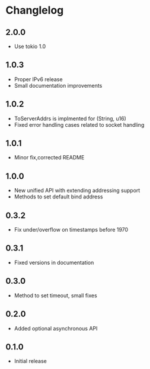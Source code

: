 # Changlelog

## 2.0.0
- Use tokio 1.0

## 1.0.3
- Proper IPv6 release
- Small documentation improvements

## 1.0.2
- ToServerAddrs is implmented for (String, u16)
- Fixed error handling cases related to socket handling

## 1.0.1
- Minor fix,corrected README

## 1.0.0
- New unified API with extending addressing support
- Methods to set default bind address

## 0.3.2
- Fix under/overflow on timestamps before 1970

## 0.3.1
- Fixed versions in documentation

## 0.3.0
- Method to set timeout, small fixes

## 0.2.0
- Added optional asynchronous API

## 0.1.0
- Initial release